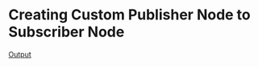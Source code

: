 # Creating Custom Publisher Node to Subscriber Node

[Output]("D:\robotics\ros\pub_to_sub\pub_to_sub.png")
